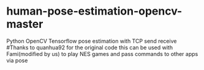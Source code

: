 # human-pose-estimation-opencv-master
 Python OpenCV Tensorflow pose estimation with TCP send receive
#Thanks to quanhua92 for the original code
this can be used with Fami(modified by us) to play NES games and pass commands to other apps via pose